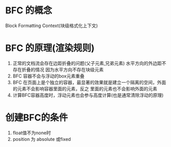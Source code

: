 # BFC 的概念
Block Formatting Context(块级格式化上下文)

# BFC 的原理(渲染规则)
1. 正常的文档流会存在边距折叠的问题(父子元素,兄弟元素) 水平方向的外边距不存在折叠的情况 因为水平方向不存在块级元素
2. BFC 容器不会与浮动的box元素重叠
3. BFC 在页面上是个独立的容器，最显著的效果就是建立一个隔离的空间，外面的元素不会影响容器里面的元素，反之 里面的元素也不会影响外面的元素 
4. 计算BFC容器高度时，浮动元素也会参与高度计算(也是通常清除浮动的原理)

# 创建BFC的条件
1. float值不为none时
2. position 为 absolute 或fixed